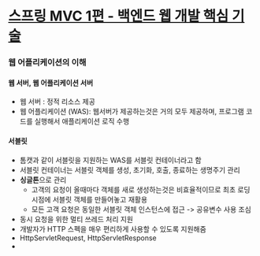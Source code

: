# [스프링 MVC 1편 - 백엔드 웹 개발 핵심 기술](https://www.inflearn.com/course/%EC%8A%A4%ED%94%84%EB%A7%81-mvc-1/)

### 웹 어플리케이션의 이해
#### 웹 서버, 웹 어플리케이션 서버
- 웹 서버 : 정적 리소스 제공
- 웹 어플리케이션 (WAS): 웹서버가 제공하는것은 거의 모두 제공하며, 프로그램 코드를 실행해서 애플리케이션 로직 수행

#### 서블릿
- 톰캣과 같이 서블릿을 지원하는 WAS를 서블릿 컨테이너라고 함
- 서블릿 컨테이너는 서블릿 객체를 생성, 초기화, 호출, 종료하는 생명주기 관리
- **싱글톤**으로 관리 
  - 고객의 요청이 올때마다 객체를 새로 생성하는것은 비효율적이므로 최초 로딩시점에 서블릿 객체를 만들어놓고 재활용
  - 모든 고객 요청은 동일한 서블릿 객체 인스턴스에 접근 -> 공유변수 사용 조심
- 동시 요청을 위한 멀티 쓰레드 처리 지원
- 개발자가 HTTP 스펙을 매우 편리하게 사용할 수 있도록 지원해줌
- HttpServletRequest, HttpServletResponse
- 
